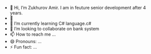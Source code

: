 - 👋 Hi, I’m Zukhurov Amir. I am in feuture senior development after 4 years.
- 👀 
- 🌱 I’m currently learning C# language.c#
- 💞️ I’m looking to collaborate on bank system
- 📫 How to reach me ...
- 😄 Pronouns: ...
- ⚡ Fun fact: ...

<!---
amirzukhurov97/amirzukhurov97 is a ✨ special ✨ repository because its `README.md` (this file) appears on your GitHub profile.
You can click the Preview link to take a look at your changes.
--->
